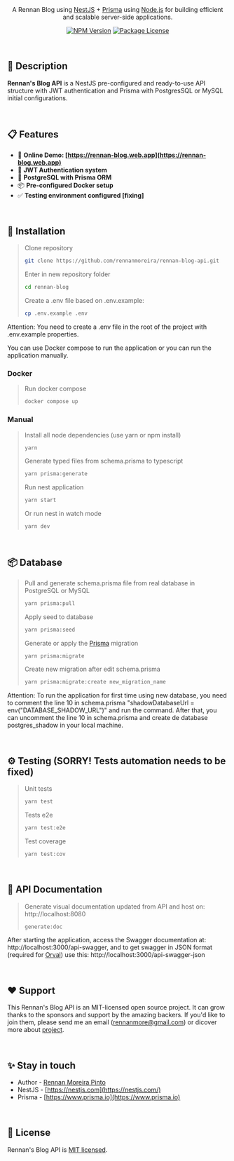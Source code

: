 </br>
</br>
<div>
  <p align="center">A Rennan Blog using <a href="https://nestjs.com" target="_blank">NestJS</a> + <a href="https://www.prisma.io" target="_blank">Prisma</a> using <a href="http://nodejs.org" target="_blank">Node.js</a> for building efficient and scalable server-side applications.</p>
  <p align="center">
    <a href="https://www.npmjs.com/~nestjscore" target="_blank"><img src="https://img.shields.io/npm/v/@nestjs/core.svg" alt="NPM Version" /></a>
    <a href="https://www.npmjs.com/~nestjscore" target="_blank"><img src="https://img.shields.io/npm/l/@nestjs/core.svg" alt="Package License" /></a>
  </p>
</div>

</br>

## 📄 Description

**Rennan's Blog API** is a NestJS pre-configured and ready-to-use API structure with JWT authentication and Prisma with PostgresSQL or MySQL initial configurations.

</br>

## 📋 Features

- 🚀 **Online Demo: [https://rennan-blog.web.app](https://rennan-blog.web.app)**
- 🔐 **JWT Authentication system**
- 🐘 **PostgreSQL with Prisma ORM**
- 📦 **Pre-configured Docker setup**
- ✅ **Testing environment configured [fixing]**

</br>

## 🔧 Installation

> Clone repository
>
> ```sh
> git clone https://github.com/rennanmoreira/rennan-blog-api.git
> ```
>
> Enter in new repository folder
>
> ```sh
> cd rennan-blog
> ```
>
> Create a .env file based on .env.example:
>
> ```sh
> cp .env.example .env
> ```

Attention: You need to create a .env file in the root of the project with .env.example properties.

You can use Docker compose to run the application or you can run the application manually.

### Docker

> Run docker compose
>
> ```sh
> docker compose up
> ```

### Manual

> Install all node dependencies (use yarn or npm install)
>
> ```sh
> yarn
> ```
>
> Generate typed files from schema.prisma to typescript
>
> ```sh
> yarn prisma:generate
> ```
>
> Run nest application
>
> ```sh
> yarn start
> ```
>
> Or run nest in watch mode
>
> ```sh
> yarn dev
> ```

</br>

## 📦 Database

> Pull and generate schema.prisma file from real database in PostgreSQL or MySQL
>
> ```sh
> yarn prisma:pull
> ```
>
> Apply seed to database
>
> ```sh
> yarn prisma:seed
> ```
>
> Generate or apply the [Prisma](https://github.com/prisma/prisma) migration
>
> ```sh
> yarn prisma:migrate
> ```
>
> Create new migration after edit schema.prisma
>
> ```sh
> yarn prisma:migrate:create new_migration_name
> ```

Attention: To run the application for first time using new database, you need to comment the line 10 in schema.prisma "shadowDatabaseUrl = env("DATABASE_SHADOW_URL")" and run the command. After that, you can uncomment the line 10 in schema.prisma and create de database postgres_shadow in your local machine.

</br>

## ⚙️ Testing (SORRY! Tests automation needs to be fixed)

> Unit tests
>
> ```sh
> yarn test
> ```
>
> Tests e2e
>
> ```sh
> yarn test:e2e
> ```
>
> Test coverage
>
> ```sh
> yarn test:cov
> ```

</br>

## 📌 API Documentation

> Generate visual documentation updated from API and host on: http://localhost:8080
>
> ```sh
> generate:doc
> ```

After starting the application, access the Swagger documentation at: http://localhost:3000/api-swagger, and to get swagger in JSON format (required for [Orval](https://github.com/orval-labs/orval)) use this: http://localhost:3000/api-swagger-json

</br>

## ❤️ Support

This Rennan's Blog API is an MIT-licensed open source project. It can grow thanks to the sponsors and support by the amazing backers. If you'd like to join them, please send me an email (rennanmore@gmail.com) or dicover more about [project](https://github.com/rennanmoreira/rennan-blog).

</br>

## ✨ Stay in touch

- Author - [Rennan Moreira Pinto](https://www.linkedin.com/in/rennanmoreira/)
- NestJS - [https://nestjs.com](https://nestjs.com/)
- Prisma - [https://www.prisma.io](https://www.prisma.io)

</br>

## 📜 License

Rennan's Blog API is [MIT licensed](LICENSE).
